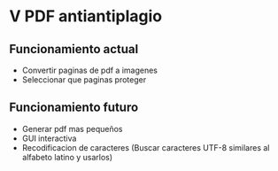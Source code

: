 # V PDF antiantiplagio
## Funcionamiento actual
* Convertir paginas de pdf a imagenes
* Seleccionar que paginas proteger
## Funcionamiento futuro

* Generar pdf mas pequeños
* GUI interactiva
* Recodificacion de caracteres (Buscar caracteres UTF-8 similares al alfabeto latino y usarlos)
